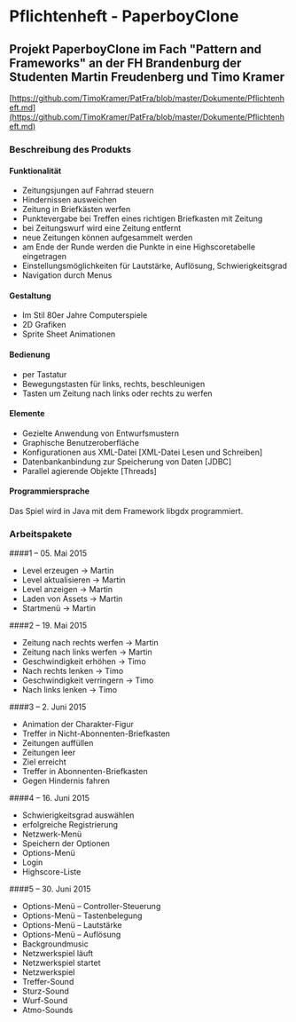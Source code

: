 # Pflichtenheft - PaperboyClone
## Projekt PaperboyClone im Fach "Pattern and Frameworks" an der FH Brandenburg der Studenten Martin Freudenberg und Timo Kramer
[https://github.com/TimoKramer/PatFra/blob/master/Dokumente/Pflichtenheft.md](https://github.com/TimoKramer/PatFra/blob/master/Dokumente/Pflichtenheft.md)

### Beschreibung des Produkts

#### Funktionalität

 * Zeitungsjungen auf Fahrrad steuern
 * Hindernissen ausweichen
 * Zeitung in Briefkästen werfen
 * Punktevergabe bei Treffen eines richtigen Briefkasten mit Zeitung
 * bei Zeitungswurf wird eine Zeitung entfernt
 * neue Zeitungen können aufgesammelt werden
 * am Ende der Runde werden die Punkte in eine Highscoretabelle eingetragen
 * Einstellungsmöglichkeiten für Lautstärke, Auflösung, Schwierigkeitsgrad
 * Navigation durch Menus

#### Gestaltung

* Im Stil 80er Jahre Computerspiele
* 2D Grafiken
* Sprite Sheet Animationen

#### Bedienung

* per Tastatur
* Bewegungstasten für links, rechts, beschleunigen
* Tasten um Zeitung nach links oder rechts zu werfen

#### Elemente

* Gezielte Anwendung von Entwurfsmustern
* Graphische Benutzeroberfläche
* Konfigurationen aus XML-Datei [XML-Datei Lesen und Schreiben]
* Datenbankanbindung zur Speicherung von Daten [JDBC]
* Parallel agierende Objekte [Threads]

#### Programmiersprache

Das Spiel wird in Java mit dem Framework libgdx programmiert.

### Arbeitspakete

####1 – 05. Mai 2015
* Level erzeugen -> Martin
* Level aktualisieren -> Martin
* Level anzeigen -> Martin
* Laden von Assets -> Martin
* Startmenü -> Martin

####2 – 19. Mai 2015
* Zeitung nach rechts werfen -> Martin
* Zeitung nach links werfen -> Martin
* Geschwindigkeit erhöhen -> Timo
* Nach rechts lenken -> Timo
* Geschwindigkeit verringern -> Timo
* Nach links lenken -> Timo

####3 – 2. Juni 2015
* Animation der Charakter-Figur
* Treffer in Nicht-Abonnenten-Briefkasten
* Zeitungen auffüllen
* Zeitungen leer
* Ziel erreicht
* Treffer in Abonnenten-Briefkasten
* Gegen Hindernis fahren	

####4 – 16. Juni 2015
* Schwierigkeitsgrad auswählen
* erfolgreiche Registrierung
* Netzwerk-Menü
* Speichern der Optionen
* Options-Menü
* Login
* Highscore-Liste


####5 – 30. Juni 2015
* Options-Menü – Controller-Steuerung
* Options-Menü – Tastenbelegung
* Options-Menü – Lautstärke
* Options-Menü – Auflösung
* Backgroundmusic
* Netzwerkspiel läuft
* Netzwerkspiel startet
* Netzwerkspiel
* Treffer-Sound
* Sturz-Sound
* Wurf-Sound
* Atmo-Sounds
